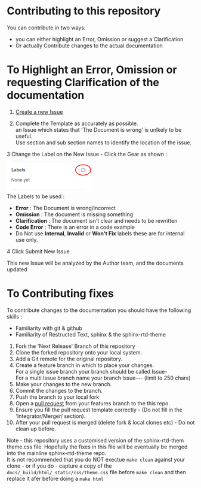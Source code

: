 # Contributing to this repository

You can contribute in two ways: 

  - you can either highlight an Error, Omission or suggest a Clarification
  - Or actually Contribute changes to the actual documentation

# To Highlight an Error, Omission or requesting Clarification of the documentation

 1. [Create a new Issue](https://github.com/TonyFlury/tkinterreference/issues)

 2. Complete the Template as accurately as possible.  
    an Issue which states that 'The Document is wrong' is unlkely to be useful.  
    Use section and sub section names to identify the location of the issue.
  
 3  Change the Label on the New Issue - Click the Gear as shown : <img alt-text='Change Label' align='middle' src='https://github.com/TonyFlury/tkinterreference/blob/master/.github/Labels.png'>  
    The Labels to be used :
   
  - **Error** : The Document is wrong/incorrect
  - **Omission** : The document is missing something
  - **Clarification** : The document isn't clear and needs to be rewritten
  - **Code Error** : There is an error in a code example
  - Do Not use **Internal**, **Invalid** or **Won't Fix** labels these are for internal use only.
   
 4 Click Submit New Issue
 
 This new Issue will be analyzed by the Author team, and the documents updated 

# To Contributing fixes

  To contribute changes to the documentation you should have the following skills : 

  - Familiarity with git & github
  - Familiarity of Restructed Text, sphinx & the sphinx-rtd-theme

  1. Fork the 'Next Release' Branch of this repository
  2. Clone the forked repository onto your local system.
  3. Add a Git remote for the original repository.
  4. Create a feature branch in which to place your changes.  
     For a single issue branch your branch should be called Issue-<Issue number>  
     For a multi Issue branch name your branch Issue-<Issue>-<Issue>-<Issue> (limit to 250 chars)  
  5. Make your changes to the new branch.
  6. Commit the changes to the branch.
  7. Push the branch to your local fork
  8. Open a [pull request](https://github.com/TonyFlury/tkinterreference/pulls) from your features branch to the this repo.
  9. Ensure you fill the pull request template correctly - (Do not fill in the 'Integrator/Merger/ section).
  10.  After your pull request is merged (delete fork & local clones etc) - Do not clean up before.
  
  Note - this repository uses a customised version of the sphinx-rtd-them theme.css file. Hopefully the fixes in this file will be
  eventually be merged into the mainline sphinx-rtd-theme repo.  
  It is not recommended that you do NOT exectue `make clean` against your clone - or if you do - capture a copy 
  of the `docs/_build/html/_static/css/theme.css` file before `make clean` and then replace it afer before doing a `make html`
  
  
